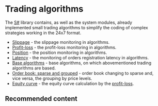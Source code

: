 # Trading algorithms

The [S\#](StockSharpAbout.md) library contains, as well as the system modules, already implemented small trading algorithms to simplify the coding of complex strategies working in the 24x7 format. 

- [Slippage](Slippage.md) \- the slippage monitoring in algorithms. 
- [Profit\-loss](PnL.md) \- the profit\-loss monitoring in algorithms. 
- [Position](Position.md) \- the position monitoring in algorithms. 
- [Latency](Latency.md) \- the monitoring of orders registration latency in algorithms. 
- [Base algorithms](BasicAlgo.md) \- base algorithms, on which abovementioned trading algorithms are based. 
- [Order book: sparse and grouped](SparseDepth.md) \- order book changing to sparse and, vice versa, the grouping by price levels. 
- [Equity curve](Equity.md) \- the equity curve calculation by the [profit\-loss](PnL.md). 

## Recommended content
